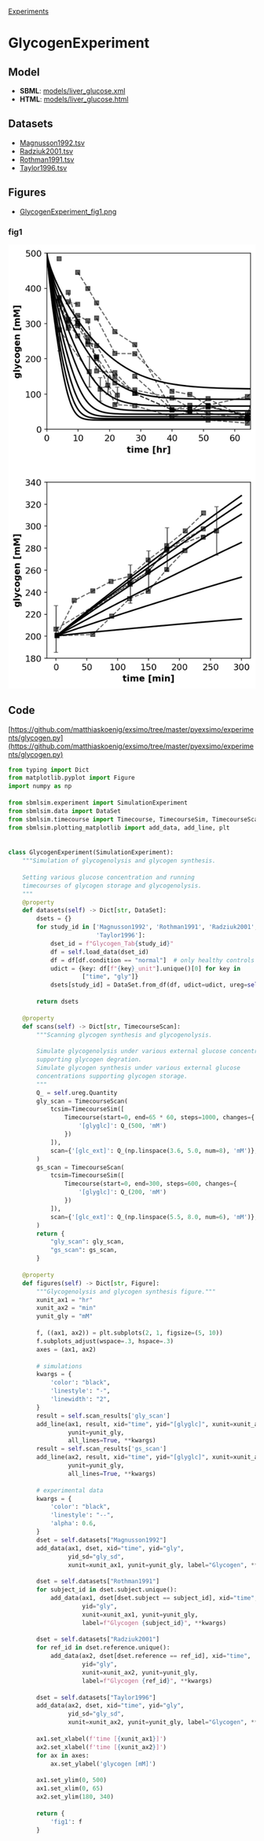 [Experiments](index.html)

# GlycogenExperiment

## Model
* **SBML**: [models/liver_glucose.xml](models/liver_glucose.xml)
* **HTML**: [models/liver_glucose.html](models/liver_glucose.html)

## Datasets
* [Magnusson1992.tsv](./sbmlsim/GlycogenExperiment_data_Magnusson1992.tsv)
* [Radziuk2001.tsv](./sbmlsim/GlycogenExperiment_data_Radziuk2001.tsv)
* [Rothman1991.tsv](./sbmlsim/GlycogenExperiment_data_Rothman1991.tsv)
* [Taylor1996.tsv](./sbmlsim/GlycogenExperiment_data_Taylor1996.tsv)

## Figures
* [GlycogenExperiment_fig1.png](GlycogenExperiment_fig1.png)

### fig1
![GlycogenExperiment_fig1.png](GlycogenExperiment_fig1.png)


## Code
[https://github.com/matthiaskoenig/exsimo/tree/master/pyexsimo/experiments/glycogen.py](https://github.com/matthiaskoenig/exsimo/tree/master/pyexsimo/experiments/glycogen.py)

```python
from typing import Dict
from matplotlib.pyplot import Figure
import numpy as np

from sbmlsim.experiment import SimulationExperiment
from sbmlsim.data import DataSet
from sbmlsim.timecourse import Timecourse, TimecourseSim, TimecourseScan
from sbmlsim.plotting_matplotlib import add_data, add_line, plt


class GlycogenExperiment(SimulationExperiment):
    """Simulation of glycogenolysis and glycogen synthesis.

    Setting various glucose concentration and running
    timecourses of glycogen storage and glycogenolysis.
    """
    @property
    def datasets(self) -> Dict[str, DataSet]:
        dsets = {}
        for study_id in ['Magnusson1992', 'Rothman1991', 'Radziuk2001',
                         'Taylor1996']:
            dset_id = f"Glycogen_Tab{study_id}"
            df = self.load_data(dset_id)
            df = df[df.condition == "normal"]  # only healthy controls
            udict = {key: df[f"{key}_unit"].unique()[0] for key in
                     ["time", "gly"]}
            dsets[study_id] = DataSet.from_df(df, udict=udict, ureg=self.ureg)

        return dsets

    @property
    def scans(self) -> Dict[str, TimecourseScan]:
        """Scanning glycogen synthesis and glycogenolysis.

        Simulate glycogenolysis under various external glucose concentrations
        supporting glycogen degration.
        Simulate glycogen synthesis under various external glucose
        concentrations supporting glycogen storage.
        """
        Q_ = self.ureg.Quantity
        gly_scan = TimecourseScan(
            tcsim=TimecourseSim([
                Timecourse(start=0, end=65 * 60, steps=1000, changes={
                    '[glyglc]': Q_(500, 'mM')
                })
            ]),
            scan={'[glc_ext]': Q_(np.linspace(3.6, 5.0, num=8), 'mM')},
        )
        gs_scan = TimecourseScan(
            tcsim=TimecourseSim([
                Timecourse(start=0, end=300, steps=600, changes={
                    '[glyglc]': Q_(200, 'mM')
                })
            ]),
            scan={'[glc_ext]': Q_(np.linspace(5.5, 8.0, num=6), 'mM')},
        )
        return {
            "gly_scan": gly_scan,
            "gs_scan": gs_scan,
        }

    @property
    def figures(self) -> Dict[str, Figure]:
        """Glycogenolysis and glycogen synthesis figure."""
        xunit_ax1 = "hr"
        xunit_ax2 = "min"
        yunit_gly = "mM"

        f, ((ax1, ax2)) = plt.subplots(2, 1, figsize=(5, 10))
        f.subplots_adjust(wspace=.3, hspace=.3)
        axes = (ax1, ax2)

        # simulations
        kwargs = {
            'color': "black",
            'linestyle': "-",
            'linewidth': "2",
        }
        result = self.scan_results['gly_scan']
        add_line(ax1, result, xid="time", yid="[glyglc]", xunit=xunit_ax1,
                 yunit=yunit_gly,
                 all_lines=True, **kwargs)
        result = self.scan_results['gs_scan']
        add_line(ax2, result, xid="time", yid="[glyglc]", xunit=xunit_ax2,
                 yunit=yunit_gly,
                 all_lines=True, **kwargs)

        # experimental data
        kwargs = {
            'color': "black",
            'linestyle': "--",
            'alpha': 0.6,
        }
        dset = self.datasets["Magnusson1992"]
        add_data(ax1, dset, xid="time", yid="gly",
                 yid_sd="gly_sd",
                 xunit=xunit_ax1, yunit=yunit_gly, label="Glycogen", **kwargs)

        dset = self.datasets["Rothman1991"]
        for subject_id in dset.subject.unique():
            add_data(ax1, dset[dset.subject == subject_id], xid="time",
                     yid="gly",
                     xunit=xunit_ax1, yunit=yunit_gly,
                     label=f"Glycogen {subject_id}", **kwargs)

        dset = self.datasets["Radziuk2001"]
        for ref_id in dset.reference.unique():
            add_data(ax2, dset[dset.reference == ref_id], xid="time",
                     yid="gly",
                     xunit=xunit_ax2, yunit=yunit_gly,
                     label=f"Glycogen {ref_id}", **kwargs)

        dset = self.datasets["Taylor1996"]
        add_data(ax2, dset, xid="time", yid="gly",
                 yid_sd="gly_sd",
                 xunit=xunit_ax2, yunit=yunit_gly, label="Glycogen", **kwargs)

        ax1.set_xlabel(f'time [{xunit_ax1}]')
        ax2.set_xlabel(f'time [{xunit_ax2}]')
        for ax in axes:
            ax.set_ylabel('glycogen [mM]')

        ax1.set_ylim(0, 500)
        ax1.set_xlim(0, 65)
        ax2.set_ylim(180, 340)

        return {
            'fig1': f
        }

```
